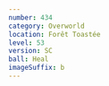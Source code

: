 ```yaml
---
number: 434
category: Overworld
location: Forêt Toastée
level: 53
version: SC
ball: Heal
imageSuffix: b
---
```

